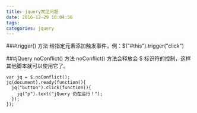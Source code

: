 ```yaml
---
title: jquery常见问题
date: 2016-12-29 10:04:56
tags:
categories: jquery
---
```

###trigger() 方法
给指定元素添加触发事件，例：$("#this").trigger("click")

###jQuery noConflict() 方法
noConflict() 方法会释放会 $ 标识符的控制，这样其他脚本就可以使用它了。

```script
var jq = $.noConflict();
jq(document).ready(function(){
  jq("button").click(function(){
    jq("p").text("jQuery 仍在运行！");
  });
});
```